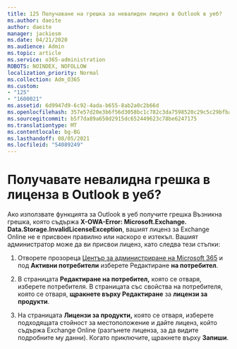 ```yaml
---
title: 125 Получаване на грешка за невалиден лиценз в Outlook в уеб?
ms.author: daeite
author: daeite
manager: jackiesm
ms.date: 04/21/2020
ms.audience: Admin
ms.topic: article
ms.service: o365-administration
ROBOTS: NOINDEX, NOFOLLOW
localization_priority: Normal
ms.collection: Adm_O365
ms.custom:
- "125"
- "1600021"
ms.assetid: 6d9947d9-6c92-4ada-b655-8ab2a0c2b66d
ms.openlocfilehash: 357e57d20e3b6f56d3058bc1c782c3da7598520c29c5c29bfba6eec614fc5248
ms.sourcegitcommit: b5f7da89a650d2915dc652449623c78be6247175
ms.translationtype: MT
ms.contentlocale: bg-BG
ms.lasthandoff: 08/05/2021
ms.locfileid: "54089249"
---
```

# <a name="getting-an-invalid-license-error-in-outlook-on-the-web"></a>Получавате невалидна грешка в лиценза в Outlook в уеб?

Ако използвате функцията за Outlook в уеб получите грешка  Възникна грешка, която съдържа **X-OWA-Error: Microsoft.Exchange. Data.Storage.InvalidLicenseException**, вашият лиценз за Exchange Online не е присвоен правилно или наскоро е изтекъл. Вашият администратор може да ви присвои лиценз, като следва тези стъпки:
  
1. Отворете прозореца [Център за администриране на Microsoft 365](https://portal.office.com/adminportal/home#/homepage) и под **Активни потребители** изберете Редактиране **на потребител**.

2. В страницата **Редактиране на потребител,** която се отваря, изберете потребителя. В страницата със свойства на потребителя, която се отваря, **щракнете върху Редактиране** за **лицензи за продукти**.

3. На страницата **Лицензи за продукти,**  която се отваря, изберете подходящата стойност за местоположение и дайте лиценз, който съдържа Exchange Online (разгънете лиценза, за да видите подробните му данни). Когато приключите, щракнете върху **Запиши**.
